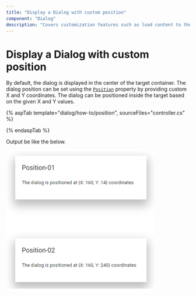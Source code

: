 ```yaml
---
title: "Display a Dialog with custom position"
component: "Dialog"
description: "Covers customization features such as load content to the dialog from external sources, built-in alert, and confirmation model dialog."
---
```


# Display a Dialog with custom position

By default, the dialog is displayed in the center of the target container. The dialog position can be set using the [`Position`](https://help.syncfusion.com/cr/aspnetcore-js2/Syncfusion.EJ2.Popups.Dialog.html#Syncfusion_EJ2_Popups_Dialog_Position) property by providing custom X and Y coordinates.
The dialog can be positioned inside the target based on the given X and Y values.

{% aspTab template="dialog/how-to/position", sourceFiles="controller.cs" %}

{% endaspTab %}

Output be like the below.

![dialog](../images/dialog-custom-position.png)